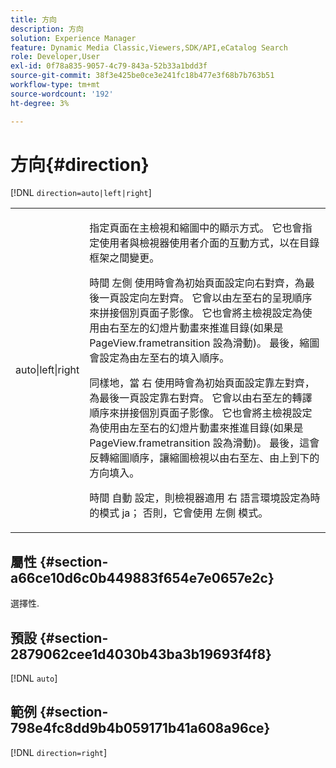 ```yaml
---
title: 方向
description: 方向
solution: Experience Manager
feature: Dynamic Media Classic,Viewers,SDK/API,eCatalog Search
role: Developer,User
exl-id: 0f78a835-9057-4c79-843a-52b33a1bdd3f
source-git-commit: 38f3e425be0ce3e241fc18b477e3f68b7b763b51
workflow-type: tm+mt
source-wordcount: '192'
ht-degree: 3%

---
```


# 方向{#direction}

[!DNL `direction=auto|left|right`]

<table id="table_1D425B7685D448459CD3FE8D683C813C"> 
 <tbody> 
  <tr> 
   <td colname="col1"> <p> <span class="codeph"> auto|left|right </span> </p> </td> 
   <td colname="col2"> <p>指定頁面在主檢視和縮圖中的顯示方式。 它也會指定使用者與檢視器使用者介面的互動方式，以在目錄框架之間變更。 </p> <p>時間 <span class="codeph"> 左側 </span> 使用時會為初始頁面設定向右對齊，為最後一頁設定向左對齊。 它會以由左至右的呈現順序來拼接個別頁面子影像。 它也會將主檢視設定為使用由右至左的幻燈片動畫來推進目錄(如果是 <span class="codeph"> PageView.frametransition </span> 設為滑動)。 最後，縮圖會設定為由左至右的填入順序。 </p> <p>同樣地，當 <span class="codeph"> 右 </span> 使用時會為初始頁面設定靠左對齊，為最後一頁設定靠右對齊。 它會以由右至左的轉譯順序來拼接個別頁面子影像。 它也會將主檢視設定為使用由左至右的幻燈片動畫來推進目錄(如果是 <span class="codeph"> PageView.frametransition </span> 設為滑動)。 最後，這會反轉縮圖順序，讓縮圖檢視以由右至左、由上到下的方向填入。 </p> <p>時間 <span class="codeph"> 自動 </span> 設定，則檢視器適用 <span class="codeph"> 右 </span> 語言環境設定為時的模式 <span class="codeph"> ja； </span>否則，它會使用 <span class="codeph"> 左側 </span> 模式。 </p> </td> 
  </tr> 
 </tbody> 
</table>

## 屬性 {#section-a66ce10d6c0b449883f654e7e0657e2c}

選擇性.

## 預設 {#section-2879062cee1d4030b43ba3b19693f4f8}

[!DNL `auto`]

## 範例 {#section-798e4fc8dd9b4b059171b41a608a96ce}

[!DNL `direction=right`]
